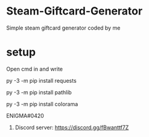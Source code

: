 # Steam-Giftcard-Generator
Simple steam giftcard generator coded by me

# setup
Open cmd in  and write

py -3 -m pip install requests

py -3 -m pip install pathlib

py -3 -m pip install colorama

ENIGMA#0420

1) Discord server:  https://discord.gg/fBwanttf7Z
